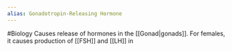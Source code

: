 ```yaml
---
alias: Gonadotropin-Releasing Hormone
---
```

#Biology 
Causes release of hormones in the [[Gonad|gonads]]. For females, it causes production of [[FSH]] and [[LH]] in 